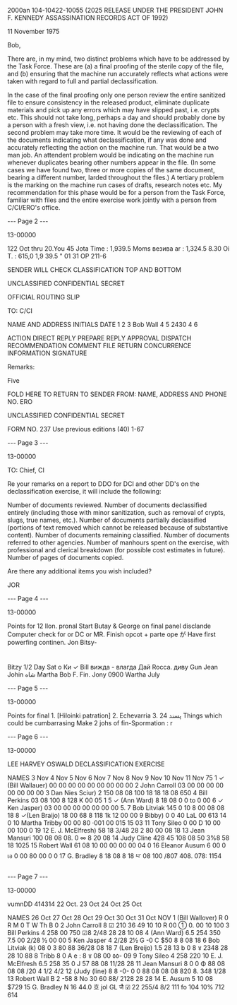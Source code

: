 2000an
104-10422-10055 (2025 RELEASE UNDER THE PRESIDENT JOHN F. KENNEDY ASSASSINATION RECORDS ACT OF 1992)

11 November 1975

Bob,

There are, in my mind, two distinct problems which have to be addressed by the Task Force. These are (a) a final proofing of the sterile copy of the file, and (b) ensuring that the machine run accurately reflects what actions were taken with regard to full and partial declassification.

In the case of the final proofing only one person review the entire sanitized file to ensure consistency in the released product, eliminate duplicate materials and pick up any errors which may have slipped past, i.e. crypts etc. This should not take long, perhaps a day and should probably done by a person with a fresh view, i.e. not having done the declassification. The second problem may take more time. It would be the reviewing of each of the documents indicating what declassification, if any was done and accurately reflecting the action on the machine run. That would be a two man job. An attendent problem would be indicating on the machine run whenever duplicates bearing other numbers appear in the file. (In some cases we have found two, three or more copies of the same document, bearing a different number, larded throughout the files.) A tertiary problem is the marking on the machine run cases of drafts, research notes etc. My recommendation for this phase would be for a person from the Task Force, familiar with files and the entire exercise work jointly with a person from C/CI/ERO's office.

--- Page 2 ---

13-00000

122 Oct thru 20.You 45
Jota Time
: 1,939.5 Moms
везива
ar : 1,324.5 8.30
Oi T.
:
615,0
1,9 39.5
"
01
31 OP 211-6

SENDER WILL CHECK CLASSIFICATION TOP AND BOTTOM

UNCLASSIFIED CONFIDENTIAL SECRET

OFFICIAL ROUTING SLIP

TO: C/CI

NAME AND ADDRESS INITIALS DATE
1
2
3 Bob Wall
4
5
2430
4
6

ACTION DIRECT REPLY PREPARE REPLY
APPROVAL DISPATCH RECOMMENDATION
COMMENT FILE RETURN
CONCURRENCE INFORMATION SIGNATURE

Remarks:

Five

FOLD HERE TO RETURN TO SENDER
FROM: NAME, ADDRESS AND PHONE NO. ERO

UNCLASSIFIED CONFIDENTIAL SECRET

FORM NO. 237 Use previous editions (40)
1-67

--- Page 3 ---

13-00000

TO: Chief, CI

Re your remarks on a report to DDO for DCI and other DD's on the declassification exercise, it will include the following:

Number of documents reviewed.
Number of documents declassified entirely (including those with minor sanitization, such as removal of crypts, slugs, true names, etc.).
Number of documents partially declassified (portions of text removed which cannot be released because of substantive content).
Number of documents remaining classified.
Number of documents referred to other agencies.
Number of manhours spent on the exercise, with professional and clerical breakdown (for possible cost estimates in future).
Number of pages of documents copied.

Are there any additional items you wish included?

JOR

--- Page 4 ---

13-00000

Points for 12 llon.
pronal
Start Butay & George on final panel
disclande Computer check for
or DC or MR.
Finish opcot + parte ope
が
Have first powerfing continen. Jon
Bitsy-
#
Bitzy
1/2 Day Sat
о Ки
✓
Bill
вижда -
влагда
Дай
Rocca.
диву
Gun
Jean
Johin
شاه
Martha
Bob F.
Fin.
Jony
0900
Wartha
July

--- Page 5 ---

13-00000

Points for final
1.
[Hiloinki patration]
2. Echevarria
3.
24
پسند
Things which could be cumbarrasing
Make 2 johs of fin-Spormation
:
r

--- Page 6 ---

13-00000

LEE HARVEY OSWALD DECLASSIFICATION EXERCISE

NAMES 3 Nov 4 Nov 5 Nov 6 Nov 7 Nov 8 Nov 9 Nov 10 Nov 11 Nov 75
1 ✓ (Bill Wallauer) 00 00 00 00 00 00 00 00 00
2 John Carroll 03 00 00 00 00 00 00 00 00
3 Dan Nies Sciur) 2 150 08 08 100 18 18 18 08 650
4 Bill Perkins 03 08 100 8 128 K 00 05 1
5 ✓ (Ann Ward) 8 18 08 0 0 to 0 00
6 ✓ Ken Jasper) 03 00 00 00 00 00 00 00 5.
7 Bob Litviak 145 0 10 8 00 08 08 18
8 ✓(Len Braijo) 18 00 68 8 118 1k 12 00 00
9 Bibby) 0 0 40 LaL 00 613 14 0
10 Martha Tribby 00 00 80 ·001 00 015 15 03
11 Tony Sileo 0 00 D 10 00 00 100 0 19
12 E. J. McElfresh) 58 18 3/48 28 2 80 00 08 18
13 Jean Mansuri 100 08 08 08. 0 ∞ 8 20 08
14 Judy Cline 428 45 108 08 50 3%8 58 18 1025
15 Robert Wall 61 08 10 00 00 00 00 04 0
16 Eleanor Ausum 6 00 0 เอ 0 00 80 00 0 0
17 G. Bradley 8 18 08 8 18 པ་ 08 100 /807 408. 078: 1154

--- Page 7 ---

13-00000

vumnDD
414314
22 Oct.
23 Oct
24 Oct
25 Oct

NAMES 26 Oct 27 Oct 28 Oct 29 Oct 30 Oct 31 Oct NOV
1 (Bill Wallover) R 0 R M 0 T W Th B 0
2 John Carroll 8 ☑ 210 36 49 10 10 R 00 ① 0. 00 10 100
3 Bill Perkins 4 258 00 750 ☑8 2/48 28 28 10 08
4 (Ann Ward) 6.5 254 350 7.5 00 2/28 ½ 00 00
5 Ken Jasper 4 2/28 2½ G -0 C $50 8 8 08 18
6 Bob Litviak (k) 08 0 3 80 88 36/28 08 18
7 (Len Breijo) 1.5 28 13 b 0 8 ४ 2348 28 28 10 88
8 Tribb 8 0 A e : 8 ४ 08 00 ٥٥- 09
9 Tony Sileo 4 258 220
10 E. J. McElfresh 6.5 258 35 0 J 57 88 08 11/28 28
11 Jean Mansuri 8 0 0 Φ 88 08 08 08 /20 4 1/2 4/2
12 (Judy (line) 8 8 -0- 0 0 88 08 08 08 820 8. 348 1/28
13 Robert Wall B 2 -58 8 No 30 60 88/ 2128 28 28
14 E. Ausum 5 10 08 $729
15 G. Bradley N 16 44.0 흐 jol GL जै ☑ 22 255/4 8/2 111 fo 104 10% 712 614
